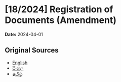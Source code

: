 # [18/2024] Registration of Documents (Amendment)

**Date:** 2024-04-01

## Original Sources

- [English](https://documents.gov.lk/view/acts/2024/4/18-2024_E.pdf)
- [සිංහල](https://documents.gov.lk/view/acts/2024/4/18-2024_S.pdf)
- [தமிழ்](https://documents.gov.lk/view/acts/2024/4/18-2024_T.pdf)
